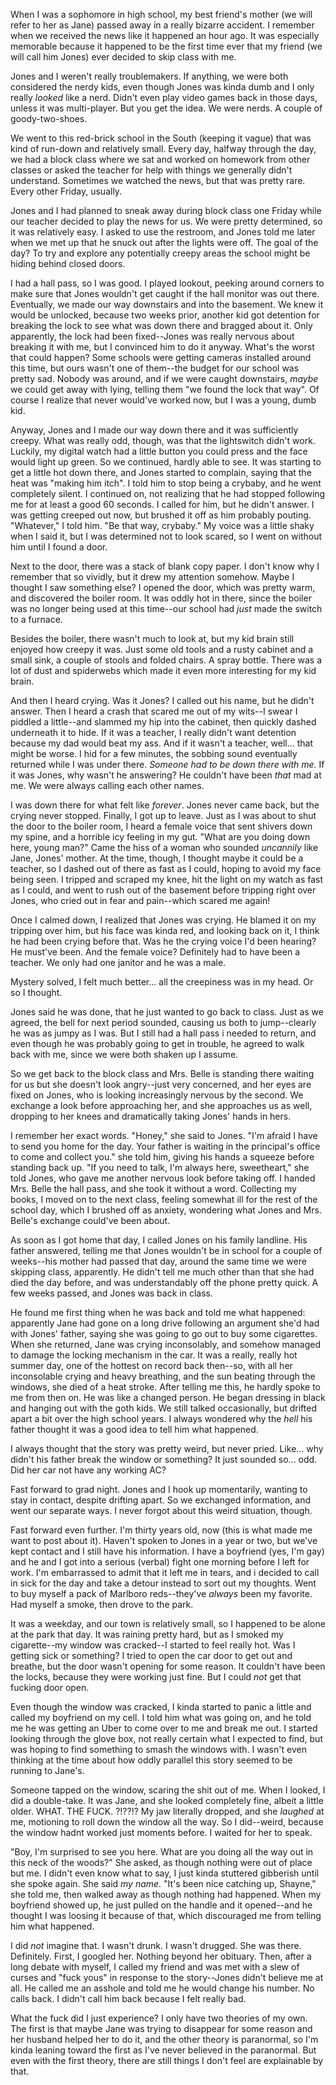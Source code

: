 When I was a sophomore in high school, my best friend's mother (we will refer to her as Jane) passed away in a really bizarre accident. I remember when we received the news like it happened an hour ago. It was especially memorable because it happened to be the first time ever that my friend (we will call him Jones) ever decided to skip class with me.

Jones and I weren't really troublemakers. If anything, we were both considered the nerdy kids, even though Jones was kinda dumb and I only really *looked* like a nerd. Didn't even play video games back in those days, unless it was multi-player. But you get the idea. We were nerds. A couple of goody-two-shoes.

We went to this red-brick school in the South (keeping it vague) that was kind of run-down and relatively small. Every day, halfway through the day, we had a block class where we sat and worked on homework from other classes or asked the teacher for help with things we generally didn't understand. Sometimes we watched the news, but that was pretty rare. Every other Friday, usually.

Jones and I had planned to sneak away during block class one Friday while our teacher decided to play the news for us. We were pretty determined, so it was relatively easy. I asked to use the restroom, and Jones told me later when we met up that he snuck out after the lights were off. The goal of the day? To try and explore any potentially creepy areas the school might be hiding behind closed doors.

I had a hall pass, so I was good. I played lookout, peeking around corners to make sure that Jones wouldn't get caught if the hall monitor was out there. Eventually, we made our way downstairs and into the basement. We knew it would be unlocked, because two weeks prior, another kid got detention for breaking the lock to see what was down there and bragged about it. Only apparently, the lock had been fixed--Jones was really nervous about breaking it with me, but I convinced him to do it anyway. What's the worst that could happen? Some schools were getting cameras installed around this time, but ours wasn't one of them--the budget for our school was pretty sad. Nobody was around, and if we were caught downstairs, *maybe* we could get away with lying, telling them "we found the lock that way". Of course I realize that never would've worked now, but I was a young, dumb kid.

Anyway, Jones and I made our way down there and it was sufficiently creepy. What was really odd, though, was that the lightswitch didn't work. Luckily, my digital watch had a little button you could press and the face would light up green. So we continued, hardly able to see. It was starting to get a little hot down there, and Jones started to complain, saying that the heat was "making him itch". I told him to stop being a crybaby, and he went completely silent. I continued on, not realizing that he had stopped following me for at least a good 60 seconds. I called for him, but he didn't answer. I was getting creeped out now, but brushed it off as him probably pouting. "Whatever," I told him. "Be that way, crybaby." My voice was a little shaky when I said it, but I was determined not to look scared, so I went on without him until I found a door.

Next to the door, there was a stack of blank copy paper. I don't know why I remember that so vividly, but it drew my attention somehow. Maybe I thought I saw something else? I opened the door, which was pretty warm, and discovered the boiler room. It was oddly hot in there, since the boiler was no longer being used at this time--our school had *just* made the switch to a furnace. 

Besides the boiler, there wasn't much to look at, but my kid brain still enjoyed how creepy it was. Just some old tools and a rusty cabinet and a small sink, a couple of stools and folded chairs. A spray bottle. There was a lot of dust and spiderwebs which made it even more interesting for my kid brain.

And then I heard crying. Was it Jones? I called out his name, but he didn't answer. Then I heard a crash that scared me out of my wits--I swear I piddled a little--and slammed my hip into the cabinet, then quickly dashed underneath it to hide. If it was a teacher, I really didn't want detention because my dad would beat my ass. And if it wasn't a teacher, well... that might be worse. I hid for a few minutes, the sobbing sound eventually returned while I was under there. *Someone had to be down there with me.* If it was Jones, why wasn't he answering? He couldn't have been *that* mad at me. We were always calling each other names.

I was down there for what felt like *forever*. Jones never came back, but the crying never stopped. Finally, I got up to leave. Just as I was about to shut the door to the boiler room, I heard a female voice that sent shivers down my spine, and a horrible icy feeling in my gut. "What are you doing down here, young man?" Came the hiss of a woman who sounded *uncannily* like Jane, Jones' mother. At the time, though, I thought maybe it could be a teacher, so I dashed out of there as fast as I could, hoping to avoid my face being seen. I tripped and scraped my knee, hit the light on my watch as fast as I could, and went to rush out of the basement before tripping right over Jones, who cried out in fear and pain--which scared me again! 
 
Once I calmed down, I realized that Jones was crying. He blamed it on my tripping over him, but his face was kinda red, and looking back on it, I think he had been crying before that. Was he the crying voice I'd been hearing? He must've been. And the female voice? Definitely had to have been a teacher. We only had one janitor and he was a male.

Mystery solved, I felt much better... all the creepiness was in my head. Or so I thought.

Jones said he was done, that he just wanted to go back to class. Just as we agreed, the bell for next period sounded, causing us both to jump--clearly he was as jumpy as I was. But I still had a hall pass i needed to return, and even though he was probably going to get in trouble, he agreed to walk back with me, since we were both shaken up I assume.

So we get back to the block class and Mrs. Belle is standing there waiting for us but she doesn't look angry--just very concerned, and her eyes are fixed on Jones, who is looking increasingly nervous by the second. We exchange a look before approaching her, and she approaches us as well, dropping to her knees and dramatically taking Jones' hands in hers.

I remember her exact words. "Honey," she said to Jones. "I'm afraid I have to send you home for the day. Your father is waiting in the principal's office to come and collect you." she told him, giving his hands a squeeze before standing back up. "If you need to talk, I'm always here, sweetheart," she told Jones, who gave me another nervous look before taking off. I handed Mrs. Belle the hall pass, and she took it without a word. Collecting my books, I moved on to the next class, feeling somewhat ill for the rest of the school day, which I brushed off as anxiety, wondering what Jones and Mrs. Belle's exchange could've been about. 

As soon as I got home that day, I called Jones on his family landline. His father answered, telling me that Jones wouldn't be in school for a couple of weeks--his mother had passed that day, around the same time we were skipping class, apparently. He didn't tell me much other than that she had died the day before, and was understandably off the phone pretty quick. A few weeks passed, and Jones was back in class.

He found me first thing when he was back and told me what happened: apparently Jane had gone on a long drive following an argument she'd had with Jones' father, saying she was going to go out to buy some cigarettes. When she returned, Jane was crying inconsolably, and somehow managed to damage the locking mechanism in the car. It was a really, really hot summer day, one of the hottest on record back then--so, with all her inconsolable crying and heavy breathing, and the sun beating through the windows, she died of a heat stroke. After telling me this, he hardly spoke to me from then on. He was like a changed person. He began dressing in black and hanging out with the goth kids. We still talked occasionally, but drifted apart a bit over the high school years. I always wondered why the *hell* his father thought it was a good idea to tell him what happened.

I always thought that the story was pretty weird, but never pried. Like... why didn't his father break the window or something? It just sounded so... odd. Did her car not have any working AC?

Fast forward to grad night. Jones and I hook up momentarily, wanting to stay in contact, despite drifting apart. So we exchanged information, and went our separate ways. I never forgot about this weird situation, though.

Fast forward even further. I'm thirty years old, now (this is what made me want to post about it). Haven't spoken to Jones in a year or two, but we've kept contact and I still have his information. I have a boyfriend (yes, I'm gay) and he and I got into a serious (verbal) fight one morning before I left for work. I'm embarrassed to admit that it left me in tears, and i decided to call in sick for the day and take a detour instead to sort out my thoughts. Went to buy myself a pack of Marlboro reds--they've *always* been my favorite. Had myself a smoke, then drove to the park.

It was a weekday, and our town is relatively small, so I happened to be alone at the park that day. It was raining pretty hard, but as I smoked my cigarette--my window was cracked--I started to feel really hot. Was I getting sick or something? I tried to open the car door to get out and breathe, but the door wasn't opening for some reason. It couldn't have been the locks, because they were working just fine. But I could *not* get that fucking door open. 

Even though the window was cracked, I kinda started to panic a little and called my boyfriend on my cell. I told him what was going on, and he told me he was getting an Uber to come over to me and break me out. I started looking through the glove box, not really certain what I expected to find, but was hoping to find something to smash the windows with. I wasn't even thinking at the time about how oddly parallel this story seemed to be running to Jane's.

Someone tapped on the window, scaring the shit out of me. When I looked, I did a double-take. It was Jane, and she looked completely fine, albeit a little older. WHAT. THE FUCK. ?!??!? My jaw literally dropped, and she *laughed* at me, motioning to roll down the window all the way. So I did--weird, because the window hadnt worked just moments before. I waited for her to speak.

"Boy, I'm surprised to see you here. What are you doing all the way out in this neck of the woods?" She asked, as though nothing were out of place but me. I didn't even know what to say, I just kinda stuttered gibberish until she spoke again. She said *my name*. "It's been nice catching up, Shayne," she told me, then walked away as though nothing had happened. When my boyfriend showed up, he just pulled on the handle and it opened--and he thought I was loosing it because of that, which discouraged me from telling him what happened.

I did *not* imagine that. I wasn't drunk. I wasn't drugged. She was there. Definitely. First, I googled her. Nothing beyond her obituary. Then, after a long debate with myself, I called my friend and was met with a slew of curses and "fuck yous" in response to the story--Jones didn't believe me at all. He called me an asshole and told me he would change his number. No calls back. I didn't call him back because I felt really bad.

What the fuck did I just experience? I only have two theories of my own. The first is that maybe Jane was trying to disappear for some reason and her husband helped her to do it, and the other theory is paranormal, so I'm kinda leaning toward the first as I've never believed in the paranormal. But even with the first theory, there are still things I don't feel are explainable by that.